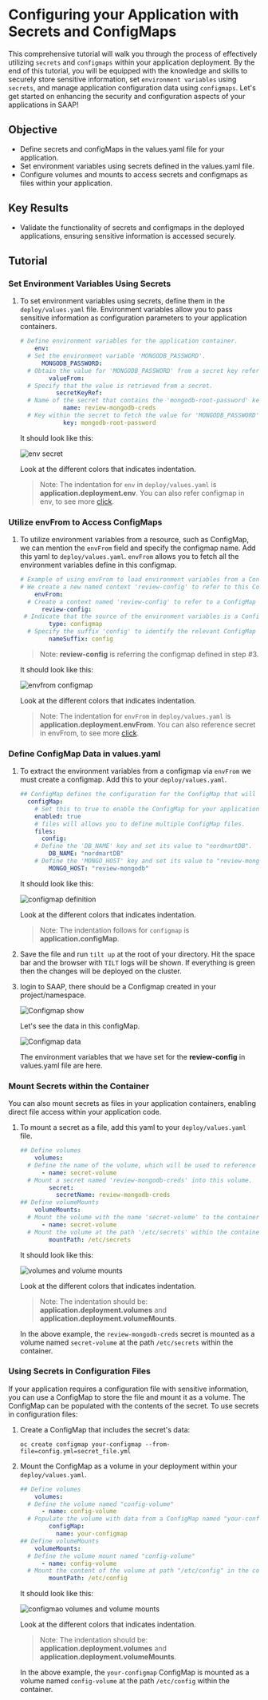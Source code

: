 # Configuring your Application with Secrets and ConfigMaps

This comprehensive tutorial will walk you through the process of effectively utilizing `secrets` and `configmaps` within your application deployment. By the end of this tutorial, you will be equipped with the knowledge and skills to securely store sensitive information, set `environment variables` using `secrets`, and manage application configuration data using `configmaps`. Let's get started on enhancing the security and configuration aspects of your applications in SAAP!

## Objective

- Define secrets and configMaps in the values.yaml file for your application.
- Set environment variables using secrets defined in the values.yaml file.
- Configure volumes and mounts to access secrets and configmaps as files within your application.

## Key Results

- Validate the functionality of secrets and configmaps in the deployed applications, ensuring sensitive information is accessed securely.

## Tutorial

### Set Environment Variables Using Secrets

1. To set environment variables using secrets, define them in the `deploy/values.yaml` file. Environment variables allow you to pass sensitive information as configuration parameters to your application containers.

    ```yaml
    # Define environment variables for the application container.
        env:
      # Set the environment variable 'MONGODB_PASSWORD'.
          MONGODB_PASSWORD:
      # Obtain the value for 'MONGODB_PASSWORD' from a secret key reference.
            valueFrom:
      # Specify that the value is retrieved from a secret.
              secretKeyRef:
      # Name of the secret that contains the 'mongodb-root-password' key.
                name: review-mongodb-creds
      # Key within the secret to fetch the value for 'MONGODB_PASSWORD'.
                key: mongodb-root-password
    ```

    It should look like this:

    ![env secret](images/env-secret.png)

    Look at the different colors that indicates indentation.

    > Note: The indentation for `env` in `deploy/values.yaml` is **application.deployment.env**. You can also refer configmap in env, to see more [click](https://kubernetes.io/docs/tasks/configure-pod-container/configure-pod-configmap/#define-container-environment-variables-with-data-from-multiple-configmaps).

### Utilize envFrom to Access ConfigMaps

1. To utilize environment variables from a resource, such as ConfigMap, we can mention the `envFrom` field and specify the configmap name. Add this yaml to `deploy/values.yaml`. `envFrom` allows you to fetch all the environment variables define in this configmap.

    ```yaml
    # Example of using envFrom to load environment variables from a ConfigMap
    # We create a new named context 'review-config' to refer to this ConfigMap
        envFrom:
      # Create a context named 'review-config' to refer to a ConfigMap
          review-config:
     # Indicate that the source of the environment variables is a ConfigMap
            type: configmap
      # Specify the suffix 'config' to identify the relevant ConfigMap named 'review-config'
            nameSuffix: config
    ```

    >Note: **review-config** is referring the configmap defined in step #3.

    It should look like this:

    ![envfrom configmap](images/envfrom-config.png)

    Look at the different colors that indicates indentation.

    > Note: The indentation for `envFrom` in `deploy/values.yaml` is **application.deployment.envFrom**. You can also reference secret in envFrom, to see more [click](https://kubernetes.io/docs/tasks/inject-data-application/distribute-credentials-secure/#configure-all-key-value-pairs-in-a-secret-as-container-environment-variables).

### Define ConfigMap Data in values.yaml

1. To extract the environment variables from a configmap via `envFrom` we must create a configmap. Add this to your `deploy/values.yaml`.

    ```yaml
    ## ConfigMap defines the configuration for the ConfigMap that will be used in your application deployment.
      configMap:
        # Set this to true to enable the ConfigMap for your application.
        enabled: true
        # files will allows you to define multiple ConfigMap files.
        files:
          config:
        # Define the 'DB_NAME' key and set its value to "nordmartDB".
            DB_NAME: "nordmartDB"
        # Define the 'MONGO_HOST' key and set its value to "review-mongodb".
            MONGO_HOST: "review-mongodb"
    ```

    It should look like this:

    ![configmap definition](images/configmap.png)

    Look at the different colors that indicates indentation.

    > Note: The indentation follows for `configmap` is **application.configMap**.

1. Save the file and run `tilt up` at the root of your directory. Hit the space bar and the browser with `TILT` logs will be shown. If everything is green then the changes will be deployed on the cluster.

1. login to SAAP, there should be a Configmap created in your project/namespace.

    ![Configmap show](images/configmap-show.png)

    Let's see the data in this configMap.

    ![Configmap data](images/configmap-data.png)

    The environment variables that we have set for the **review-config** in values.yaml file are here.

### Mount Secrets within the Container

You can also mount secrets as files in your application containers, enabling direct file access within your application code.

1. To mount a secret as a file, add this yaml to your `deploy/values.yaml` file.

    ```yaml
    ## Define volumes
        volumes:
      # Define the name of the volume, which will be used to reference it in the pod specification.
          - name: secret-volume
      # Mount a secret named 'review-mongodb-creds' into this volume.
            secret:
              secretName: review-mongodb-creds
    ## Define volumeMounts
        volumeMounts:
      # Mount the volume with the name 'secret-volume' to the container.
          - name: secret-volume
      # Mount the volume at the path '/etc/secrets' within the container.
            mountPath: /etc/secrets
    ```

    It should look like this:

    ![volumes and volume mounts](images/volumes-mounts.png)

    Look at the different colors that indicates indentation.

    > Note: The indentation should be: **application.deployment.volumes** and **application.deployment.volumeMounts**.

    In the above example, the `review-mongodb-creds` secret is mounted as a volume named `secret-volume` at the path `/etc/secrets` within the container.

### Using Secrets in Configuration Files

If your application requires a configuration file with sensitive information, you can use a ConfigMap to store the file and mount it as a volume. The ConfigMap can be populated with the contents of the secret. To use secrets in configuration files:

1. Create a ConfigMap that includes the secret's data:

    `oc create configmap your-configmap --from-file=config.yml=secret_file.yml`

1. Mount the ConfigMap as a volume in your deployment within your `deploy/values.yaml`.

    ```yaml
    ## Define volumes
        volumes:
      # Define the volume named "config-volume"
          - name: config-volume
      # Populate the volume with data from a ConfigMap named "your-configmap"
            configMap:
              name: your-configmap
    ## Define volumeMounts
        volumeMounts:
      # Define the volume mount named "config-volume"
          - name: config-volume
      # Mount the content of the volume at path "/etc/config" in the container
            mountPath: /etc/config
    ```

    It should look like this:

    ![configmao volumes and volume mounts](images/volume-config.png)

    Look at the different colors that indicates indentation.

    > Note: The indentation should be: **application.deployment.volumes** and **application.deployment.volumeMounts**.

    In the above example, the `your-configmap` ConfigMap is mounted as a volume named `config-volume` at the path `/etc/config` within the container.

